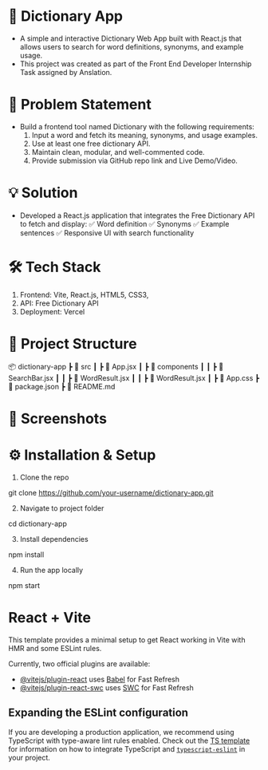 # 📘 Dictionary App
- A simple and interactive Dictionary Web App built with React.js that allows users to search for word definitions, synonyms, and example usage.
- This project was created as part of the Front End Developer Internship Task assigned by Anslation.

# 🚀 Problem Statement

- Build a frontend tool named Dictionary with the following requirements:
   1. Input a word and fetch its meaning, synonyms, and usage examples. 
   2. Use at least one free dictionary API.
   3. Maintain clean, modular, and well-commented code.
   4. Provide submission via GitHub repo link and Live Demo/Video.

# 💡 Solution

- Developed a React.js application that integrates the Free Dictionary API to fetch and display:
    ✅ Word definition
    ✅ Synonyms
    ✅ Example sentences
    ✅ Responsive UI with search functionality

# 🛠️ Tech Stack

1. Frontend: Vite, React.js, HTML5, CSS3, 
2. API: Free Dictionary API
3. Deployment: Vercel


# 📂 Project Structure

📦 dictionary-app
 ┣ 📂 src
 ┃ ┣ 📜 App.jsx
 ┃ ┣ 📜 components
 ┃ ┃ ┣ 📜 SearchBar.jsx
 ┃ ┃ ┣ 📜 WordResult.jsx
 ┃ ┃ ┣ 📜 WordResult.jsx
 ┃ ┣ 📜 App.css
 ┣ 📜 package.json
 ┣ 📜 README.md

# 📸 Screenshots

# ⚙️ Installation & Setup

1. Clone the repo

git clone https://github.com/your-username/dictionary-app.git

2. Navigate to project folder

cd dictionary-app

3. Install dependencies

npm install

4. Run the app locally

npm start



 











# React + Vite

This template provides a minimal setup to get React working in Vite with HMR and some ESLint rules.

Currently, two official plugins are available:

- [@vitejs/plugin-react](https://github.com/vitejs/vite-plugin-react/blob/main/packages/plugin-react) uses [Babel](https://babeljs.io/) for Fast Refresh
- [@vitejs/plugin-react-swc](https://github.com/vitejs/vite-plugin-react/blob/main/packages/plugin-react-swc) uses [SWC](https://swc.rs/) for Fast Refresh

## Expanding the ESLint configuration

If you are developing a production application, we recommend using TypeScript with type-aware lint rules enabled. Check out the [TS template](https://github.com/vitejs/vite/tree/main/packages/create-vite/template-react-ts) for information on how to integrate TypeScript and [`typescript-eslint`](https://typescript-eslint.io) in your project.
